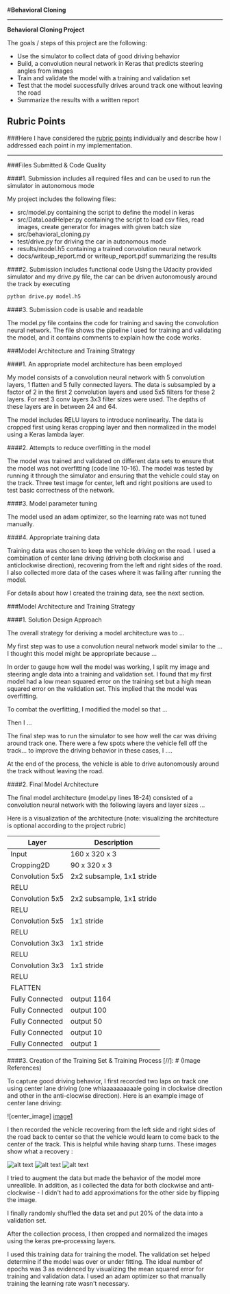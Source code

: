 #**Behavioral Cloning** 

---

**Behavioral Cloning Project**

The goals / steps of this project are the following:
* Use the simulator to collect data of good driving behavior
* Build, a convolution neural network in Keras that predicts steering angles from images
* Train and validate the model with a training and validation set
* Test that the model successfully drives around track one without leaving the road
* Summarize the results with a written report


## Rubric Points
###Here I have considered the [rubric points](https://review.udacity.com/#!/rubrics/432/view) individually and describe how I addressed each point in my implementation.  

---
###Files Submitted & Code Quality

####1. Submission includes all required files and can be used to run the simulator in autonomous mode

My project includes the following files:
* src/model.py containing the script to define the model in keras
* src/DataLoadHelper.py containing the script to load csv files, read images, create generator for images with given batch size
* src/behavioral_cloning.py 
* test/drive.py for driving the car in autonomous mode
* results/model.h5 containing a trained convolution neural network 
* docs/writeup_report.md or writeup_report.pdf summarizing the results

####2. Submission includes functional code
Using the Udacity provided simulator and my drive.py file, the car can be driven autonomously around the track by executing 
```sh
python drive.py model.h5
```

####3. Submission code is usable and readable

The model.py file contains the code for training and saving the convolution neural network. The file shows the pipeline I used for training and validating the model, and it contains comments to explain how the code works.

###Model Architecture and Training Strategy

####1. An appropriate model architecture has been employed

My model consists of a convolution neural network with 5 convolution layers, 1 flatten and 5 fully connected layers. 
The data is subsampled by a factor of 2 in the first 2 convolution layers and used 5x5 filters for these 2 layers. For rest 3 conv layers 3x3 filter sizes were used. The depths of these layers are in between 24 and 64. 

The model includes RELU layers to introduce nonlinearity. The data is cropped first using keras cropping layer and then normalized in the model using a Keras lambda layer. 

####2. Attempts to reduce overfitting in the model

The model was trained and validated on different data sets to ensure that the model was not overfitting (code line 10-16). The model was tested by running it through the simulator and ensuring that the vehicle could stay on the track.
Three test image for center, left and right positions are used to test basic correctness of the network. 

####3. Model parameter tuning

The model used an adam optimizer, so the learning rate was not tuned manually.

####4. Appropriate training data

Training data was chosen to keep the vehicle driving on the road. I used a combination of center lane driving (driving both clockwise and anticlockwise direction), recovering from the left and right sides of the road. I also collected more data of the cases where it was failing after running the model.

For details about how I created the training data, see the next section. 

###Model Architecture and Training Strategy

####1. Solution Design Approach

The overall strategy for deriving a model architecture was to ...

My first step was to use a convolution neural network model similar to the ... I thought this model might be appropriate because ...

In order to gauge how well the model was working, I split my image and steering angle data into a training and validation set. I found that my first model had a low mean squared error on the training set but a high mean squared error on the validation set. This implied that the model was overfitting. 

To combat the overfitting, I modified the model so that ...

Then I ... 

The final step was to run the simulator to see how well the car was driving around track one. There were a few spots where the vehicle fell off the track... to improve the driving behavior in these cases, I ....

At the end of the process, the vehicle is able to drive autonomously around the track without leaving the road.

####2. Final Model Architecture

The final model architecture (model.py lines 18-24) consisted of a convolution neural network with the following layers and layer sizes ...

Here is a visualization of the architecture (note: visualizing the architecture is optional according to the project rubric)

| Layer  | Description |
| ------------- | ------------- |
| Input  | 160 x 320 x 3  |
| Cropping2D  | 90 x 320 x 3  |
| Convolution 5x5  | 2x2 subsample, 1x1 stride  |
| RELU  |  |
| Convolution 5x5  | 2x2 subsample, 1x1 stride  |
| RELU  |  |
| Convolution 5x5  | 1x1 stride  |
| RELU  |  |
| Convolution 3x3  | 1x1 stride  |
| RELU  |  |
| Convolution 3x3  | 1x1 stride  |
| RELU  |  |
| FLATTEN  |  |
| Fully Connected  | output 1164  |
| Fully Connected  | output 100  |
| Fully Connected  | output 50  |
| Fully Connected  | output 10  |
| Fully Connected  | output 1  |


####3. Creation of the Training Set & Training Process
[//]: # (Image References)

[image1]: ./docs/center.png "Car in center. steering angle =0"
[image2]: ./docs/rightmost.png "Car out of the lane on the right side. High value of steering angle"
[image3]: ./docs/rightcenter.png "Car just inside the lane on the right side. Medium steering angle"
[image4]: ./docs/rightcenternear.png "Car near to the center but slightly drifter on the right side. Low steering angle"

To capture good driving behavior, I first recorded two laps on track one using center lane driving (one whiaaaaaaaaaale going in clockwise direction and other in the anti-clocwise direction). Here is an example image of center lane driving:

![center_image] [image1]

I then recorded the vehicle recovering from the left side and right sides of the road back to center so that the vehicle would learn to come back to the center of the track. This is helpful while having sharp turns. These images show what a recovery :

![alt text][image2]
![alt text][image3]
![alt text][image4]

I tried to augment the data but made the behavior of the model more unrealible. In addition, as i collected the data for both clockwise and anti-clockwise - I didn't had to add approximations for the other side by flipping the image.

I finally randomly shuffled the data set and put 20% of the data into a validation set. 

After the collection process, I then cropped and normalized the images using the keras pre-processing layers. 

I used this training data for training the model. The validation set helped determine if the model was over or under fitting. The ideal number of epochs was 3 as evidenced by visualizing the mean squared error for training and validation data. I used an adam optimizer so that manually training the learning rate wasn't necessary.
